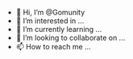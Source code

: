 - 👋 Hi, I’m @Gomunity
- 👀 I’m interested in ...
- 🌱 I’m currently learning ...
- 💞️ I’m looking to collaborate on ...
- 📫 How to reach me ...

<!---
Gomunity/Gomunity is a ✨ special ✨ repository because its `README.md` (this file) appears on your GitHub profile.
You can click the Preview link to take a look at your changes.
--->
